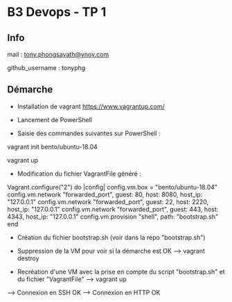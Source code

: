# B3 Devops - TP 1

## Info

mail : tony.phongsavath@ynov.com

github_username : tonyphg

## Démarche

- Installation de vagrant https://www.vagrantup.com/

- Lancement de PowerShell

- Saisie des commandes suivantes sur PowerShell : 

vagrant init bento/ubuntu-18.04

vagrant up

- Modification du fichier VagrantFile généré :

Vagrant.configure("2") do |config|
 config.vm.box = "bento/ubuntu-18.04"
 config.vm.network "forwarded_port", guest: 80, host: 8080, host_ip: "127.0.0.1"
 config.vm.network "forwarded_port", guest: 22, host: 2220, host_ip: "127.0.0.1"
 config.vm.network "forwarded_port", guest: 443, host: 4343, host_ip: "127.0.0.1"
 config.vm.provision "shell", path: "bootstrap.sh"
end

- Création du fichier bootstrap.sh (voir dans la répo "bootstrap.sh")

- Suppression de la VM pour voir si la démarche est OK --> vagrant destroy

- Recréation d'une VM avec la prise en compte du script "bootstrap.sh" et du fichier "VagrantFile" --> vagrant up

--> Connexion en SSH OK
--> Connexion en HTTP OK

